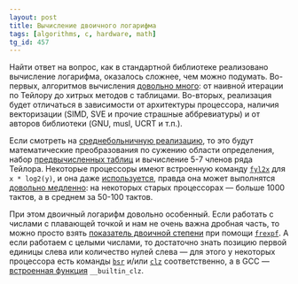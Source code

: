 ```yaml
---
layout: post
title: Вычисление двоичного логарифма
tags: [algorithms, c, hardware, math]
tg_id: 457
---
```

Найти ответ на вопрос, как в стандартной библиотеке реализовано вычисление логарифма, оказалось сложнее, чем можно подумать. Во-первых, алгоритмов вычисления [довольно много](https://en.wikipedia.org/wiki/Logarithm#Calculation): от наивной итерации по Тейлору до хитрых методов с таблицами. Во-вторых, реализация будет отличаться в зависимости от архитектуры процессора, наличия векторизации (SIMD, SVE и прочие страшные аббревиатуры) и от авторов библиотеки (GNU, musl, UCRT и т.п.).

Если смотреть на [среднебольничную реализацию](https://sourceware.org/git/?p=glibc.git;a=blob;f=sysdeps/ieee754/dbl-64/e_log2.c;hb=d1dcb565a1fb5829f9476a1438c30eccc4027d04), то это будут математические преобразования по сужению области определения, набор [предвычисленных таблиц](https://en.wikipedia.org/wiki/Lookup_table) и вычисление 5-7 членов ряда Тейлора. Некоторые процессоры имеют встроенную команду [`fyl2x`](https://www.felixcloutier.com/x86/fyl2x) для `x * log2(y)`, и она даже [используется](https://sourceware.org/git/?p=glibc.git;a=blob;f=sysdeps/x86_64/fpu/e_log2l.S;h=dd3d9cb86aa2b13f7aeb1df879d7c13f69676de9;hb=d1dcb565a1fb5829f9476a1438c30eccc4027d04), правда она может выполнятся [довольно медленно](https://www.agner.org/optimize/instruction_tables.pdf): на некоторых старых процессорах — больше 1000 тактов, а в среднем за 50-100 тактов.

При этом двоичный логарифм довольно особенный. Если работать с числами с плавающей точкой и нам не очень важна дробная часть, то можно просто взять [показатель двоичной степени](https://float.exposed/0xdeadb00b) при помощи [`frexpf`](https://pubs.opengroup.org/onlinepubs/9699919799/functions/frexpf.html). А если работаем с целыми числами, то достаточно знать позицию первой единицы слева или количество нулей слева — для этого у некоторых процессора есть команды [`bsr`](https://www.felixcloutier.com/x86/bsr) и/или [`clz`](https://developer.arm.com/documentation/dui0068/b/ARM-Instruction-Reference/ARM-general-data-processing-instructions/CLZ) соответственно, а в GCC — [встроенная функция](https://gcc.gnu.org/onlinedocs/gcc/Other-Builtins.html#index-_005f_005fbuiltin_005fclz) `__builtin_clz`.
 

